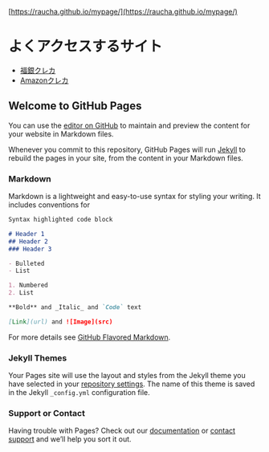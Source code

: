 [https://raucha.github.io/mypage/](https://raucha.github.io/mypage/)

# よくアクセスするサイト
- [福銀クレカ](https://www3.vpass.ne.jp/memx/web_meisai/top/index.html)
- [Amazonクレカ](https://www.smbc-card.com/memx/web_meisai/top/index.html)

## Welcome to GitHub Pages

You can use the [editor on GitHub](https://github.com/raucha/mypage/edit/master/README.md) to maintain and preview the content for your website in Markdown files.

Whenever you commit to this repository, GitHub Pages will run [Jekyll](https://jekyllrb.com/) to rebuild the pages in your site, from the content in your Markdown files.

### Markdown

Markdown is a lightweight and easy-to-use syntax for styling your writing. It includes conventions for

```markdown
Syntax highlighted code block

# Header 1
## Header 2
### Header 3

- Bulleted
- List

1. Numbered
2. List

**Bold** and _Italic_ and `Code` text

[Link](url) and ![Image](src)
```

For more details see [GitHub Flavored Markdown](https://guides.github.com/features/mastering-markdown/).

### Jekyll Themes

Your Pages site will use the layout and styles from the Jekyll theme you have selected in your [repository settings](https://github.com/raucha/mypage/settings). The name of this theme is saved in the Jekyll `_config.yml` configuration file.

### Support or Contact

Having trouble with Pages? Check out our [documentation](https://help.github.com/categories/github-pages-basics/) or [contact support](https://github.com/contact) and we’ll help you sort it out.
